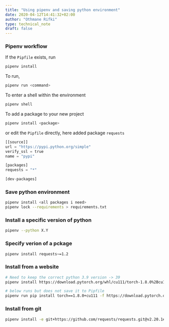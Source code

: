 ```yaml
---
title: "Using pipenv and saving python environment"
date: 2020-04-12T14:41:32+02:00
author: "Othmane Rifki"
type: technical_note
draft: false
---
```

### Pipenv workflow
If the `Pipfile` exists, run 
``` bash  
pipenv install
```
To run, 
``` bash 
pipenv run <command>
```
To enter a shell within the environment
``` bash 
pipenv shell
```

To add a package to your new project
``` bash 
pipenv install <package>
```

or edit the `Pipfile` directly, here added package `requests`
``` python
[[source]]
url = "https://pypi.python.org/simple"
verify_ssl = true
name = "pypi"

[packages]
requests = "*"

[dev-packages]
```

### Save python environment
``` bash 
pipenv install <all packages i need>
pipenv lock --requirements > requirements.txt
```

### Install a specific version of python
``` bash 
pipenv --python X.Y
```

### Specify verion of a pckage
``` bash 
pipenv install requests~=1.2
```

### Install from a website
``` bash 
# Need to keep the correct python 3.9 version -> 39
pipenv install https://download.pytorch.org/whl/cu111/torch-1.8.0%2Bcu111-cp39-cp39-linux_x86_64.whl

# below runs but does not save it to Pipfile
pipenv run pip install torch==1.8.0+cu111 -f https://download.pytorch.org/whl/torch_stable.html
```

### Install from git
``` bash 
pipenv install -e git+https://github.com/requests/requests.git@v2.20.1#egg=requests
```
